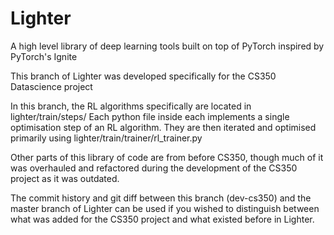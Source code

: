 # Lighter
A high level library of deep learning tools built on top of PyTorch inspired by PyTorch's Ignite  

This branch of Lighter was developed specifically for the CS350 Datascience project

In this branch, the RL algorithms specifically are located in lighter/train/steps/
Each python file inside each implements a single optimisation step of an RL algorithm. They are then iterated and optimised primarily using lighter/train/trainer/rl\_trainer.py

Other parts of this library of code are from before CS350, though much of it was overhauled and refactored during the development of the CS350 project as it was outdated.

The commit history and git diff between this branch (dev-cs350) and the master branch of Lighter can be used if you wished to distinguish between what was added for the CS350 project and what existed before in Lighter.
